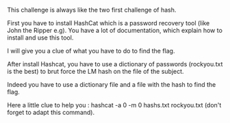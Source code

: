 This challenge is always like the two first challenge of hash.

First you have to install HashCat which is a password recovery tool (like John the Ripper e.g). You have a lot of documentation, which explain how to install and use this tool.

I will give you a clue of what you have to do to find the flag.

After install Hashcat, you have to use a dictionary of passwords (rockyou.txt is the best) to brut force the LM hash on the file of the subject.

Indeed you have to use a dictionary file and a file with the hash to find the flag.

Here a little clue to help you : hashcat -a 0 -m 0 hashs.txt rockyou.txt (don't forget to adapt this command).
